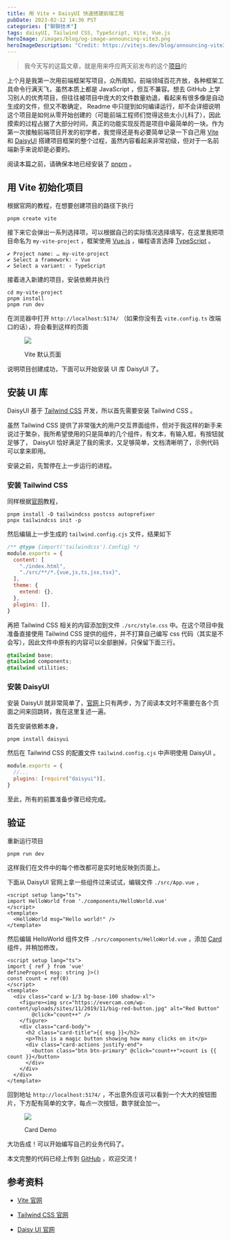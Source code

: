 ```yaml
---
title: 用 Vite + DaisyUI 快速搭建前端工程
pubDate: 2023-02-12 14:36 PST
categories: ["聊聊技术"]
tags: daisyUI, Tailwind CSS, TypeScript, Vite, Vue.js
heroImage: /images/blog/og-image-announcing-vite3.png
heroImageDescription: "Credit: https://vitejs.dev/blog/announcing-vite3.html"
---
```


> 我今天写的这篇文章，就是用来呼应两天前发布的这个[项目](https://green-tiles.vercel.app/)的

上个月是我第一次用前端框架写项目，众所周知，前端领域百花齐放，各种框架工具命令行满天飞，虽然本质上都是 JavaScript ，但互不兼容。想去 GitHub 上学习别人的优秀项目，但往往被项目中庞大的文件数量劝退，看起来有很多像是自动生成的文件，但又不敢确定， Readme 中只提到如何编译运行，却不会详细说明这个项目是如何从零开始创建的（可能前端工程师们觉得这些太小儿科了），因此摸索的过程占据了大部分时间，真正的功能实现反而是项目中最简单的一块。作为第一次接触前端项目开发的初学者，我觉得还是有必要简单记录一下自己用 [Vite](https://vitejs.dev/) 和 [DaisyUI](https://daisyui.com/) 搭建项目框架的整个过程，虽然内容看起来非常初级，但对于一名前端新手来说却是必要的。

阅读本篇之前，请确保本地已经安装了 [pnpm](https://pnpm.io/) 。

## 用 Vite 初始化项目

根据官网的教程，在想要创建项目的路径下执行

```shell
pnpm create vite
```

接下来它会弹出一系列选择项，可以根据自己的实际情况选择填写，在这里我把项目命名为 `my-vite-project` ，框架使用 [Vue.js](https://vuejs.org/) ，编程语言选择 [TypeScript](https://www.typescriptlang.org/) 。

```shell
✔ Project name: … my-vite-project
✔ Select a framework: › Vue
✔ Select a variant: › TypeScript
```

接着进入新建的项目，安装依赖并执行

```shell
cd my-vite-project
pnpm install
pnpm run dev
```

在浏览器中打开 `http://localhost:5174/` （如果你没有去 `vite.config.ts` 改端口的话），将会看到这样的页面

<figure>

![](/images/blog/localhost_5174_-1024x754.png)

<figcaption>

Vite 默认页面

</figcaption>

</figure>

说明项目创建成功，下面可以开始安装 UI 库 DaisyUI 了。

## 安装 UI 库

DaisyUI 基于 [Tailwind CSS](https://tailwindcss.com/) 开发，所以首先需要安装 Tailwind CSS 。

虽然 Tailwind CSS 提供了非常强大的用户交互界面组件，但对于我这样的新手来说过于繁杂，我所希望使用的只是简单的几个组件，有文本，有输入框，有按钮就足够了， DaisyUI 恰好满足了我的需求，又足够简单，文档清晰明了，示例代码可以拿来即用。

安装之前，先暂停在上一步运行的进程。

### 安装 Tailwind CSS

同样根据[官网](https://tailwindcss.com/docs/guides/vite#vue)教程，

```shell
pnpm install -D tailwindcss postcss autoprefixer
pnpx tailwindcss init -p
```

然后编辑上一步生成的 `tailwind.config.cjs` 文件，结果如下

```javascript
/** @type {import('tailwindcss').Config} */
module.exports = {
  content: [
    "./index.html",
    "./src/**/*.{vue,js,ts,jsx,tsx}",
  ],
  theme: {
    extend: {},
  },
  plugins: [],
}
```

再把 Tailwind CSS 相关的内容添加到文件 `./src/style.css` 中。在这个项目中我准备直接使用 Tailwind CSS 提供的组件，并不打算自己编写 css 代码（其实是不会写），因此文件中原有的内容可以全部删掉，只保留下面三行。

```css
@tailwind base;
@tailwind components;
@tailwind utilities;
```

### 安装 DaisyUI

安装 DaisyUI 就非常简单了，[官网](https://daisyui.com/docs/install/)上只有两步，为了阅读本文时不需要在各个页面之间来回跳转，我在这里复述一遍。

首先安装依赖本身，

```shell
pnpm install daisyui
```

然后在 Tailwind CSS 的配置文件 `tailwind.config.cjs` 中声明使用 DaisyUI 。

```javascript
module.exports = {
  //...
  plugins: [require("daisyui")],
}
```

至此，所有的前置准备步骤已经完成。

## 验证

重新运行项目

```shell
pnpm run dev
```

这样我们在文件中的每个修改都可是实时地反映到页面上。

下面从 DaisyUI 官网上拿一些组件过来试试，编辑文件 `./src/App.vue` ，

```vue
<script setup lang="ts">
import HelloWorld from './components/HelloWorld.vue'
</script>
<template>
  <HelloWorld msg="Hello world!" />
</template>
```

然后编辑 HelloWorld 组件文件 `./src/components/HelloWorld.vue` ，添加 [Card](https://daisyui.com/components/card/) 组件，并稍加修改，

```vue
<script setup lang="ts">
import { ref } from 'vue'
defineProps<{ msg: string }>()
const count = ref(0)
</script>
<template>
  <div class="card w-1/3 bg-base-100 shadow-xl">
    <figure><img src="https://evercam.com/wp-content/uploads/sites/11/2019/11/big-red-button.jpg" alt="Red Button"
        @click="count++" />
    </figure>
    <div class="card-body">
      <h2 class="card-title">{{ msg }}</h2>
      <p>This is a magic button showing how many clicks on it</p>
      <div class="card-actions justify-end">
        <button class="btn btn-primary" @click="count++">count is {{ count }}</button>
      </div>
    </div>
  </div>
</template>
```

回到地址 `http://localhost:5174/` ，不出意外应该可以看到一个大大的按钮图片，下方配有简单的文字，每点一次按钮，数字就会加一。

<figure>

![](/images/blog/vite-daisyui-image.png)

<figcaption>

Card Demo

</figcaption>

</figure>

大功告成！可以开始编写自己的业务代码了。

本文完整的代码已经上传到 [GitHub](https://github.com/OldPanda/my-vite-project) ，欢迎交流！

## 参考资料

- [Vite 官网](https://vitejs.dev/)

- [Tailwind CSS 官网](https://tailwindcss.com/)

- [Daisy UI 官网](https://daisyui.com/)
